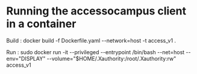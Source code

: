 # Running the accessocampus client in a container

Build : docker build -f Dockerfile.yaml --network=host -t access_v1 .

Run : sudo docker run -it --privileged --entrypoint /bin/bash --net=host --env="DISPLAY" --volume="$HOME/.Xauthority:/root/.Xauthority:rw" access_v1
